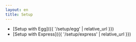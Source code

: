 ```yaml
---
layout: en
title: Setup
---
```


- [Setup with Egg]({{ '/setup/egg' | relative_url }})
- [Setup with Express]({{ '/setup/express' | relative_url }})
